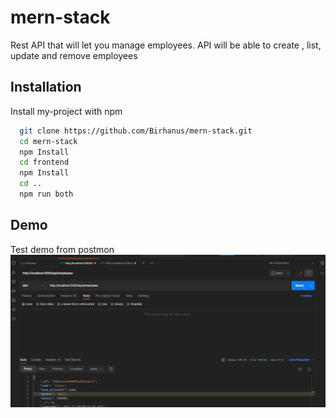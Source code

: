 
# mern-stack 

Rest API that will let you manage employees. API will be able to
create , list, update and remove employees

## Installation

Install my-project with npm

```bash
  git clone https://github.com/Birhanus/mern-stack.git
  cd mern-stack
  npm Install
  cd frontend
  npm Install
  cd ..
  npm run both
```
    
## Demo

Test demo from postmon
![ Demo](demo/employees.gif)

